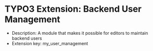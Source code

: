# TYPO3 Extension: Backend User Management
  * Description: A module that makes it possible for editors to maintain backend users
  * Extension key: my_user_management
